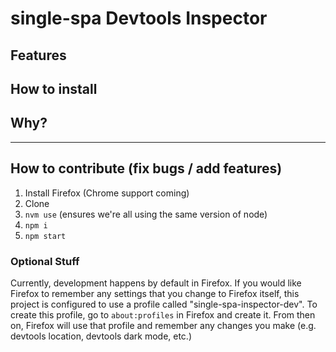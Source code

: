 # single-spa Devtools Inspector

## Features

## How to install

## Why?

---

## How to contribute (fix bugs / add features)

1. Install Firefox (Chrome support coming)
1. Clone
1. `nvm use` (ensures we're all using the same version of node)
1. `npm i`
1. `npm start`

### Optional Stuff

Currently, development happens by default in Firefox. If you would like Firefox to remember any settings that you change to Firefox itself, this project is configured to use a profile called "single-spa-inspector-dev". To create this profile, go to `about:profiles` in Firefox and create it. From then on, Firefox will use that profile and remember any changes you make (e.g. devtools location, devtools dark mode, etc.)
